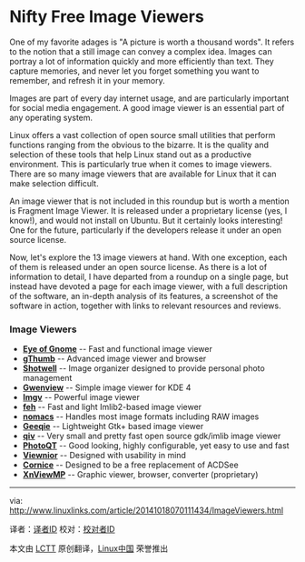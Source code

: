 Nifty Free Image Viewers
================================================================================
One of my favorite adages is "A picture is worth a thousand words". It refers to the notion that a still image can convey a complex idea. Images can portray a lot of information quickly and more efficiently than text. They capture memories, and never let you forget something you want to remember, and refresh it in your memory.

Images are part of every day internet usage, and are particularly important for social media engagement. A good image viewer is an essential part of any operating system.

Linux offers a vast collection of open source small utilities that perform functions ranging from the obvious to the bizarre. It is the quality and selection of these tools that help Linux stand out as a productive environment. This is particularly true when it comes to image viewers. There are so many image viewers that are available for Linux that it can make selection difficult.

An image viewer that is not included in this roundup but is worth a mention is Fragment Image Viewer. It is released under a proprietary license (yes, I know!), and would not install on Ubuntu. But it certainly looks interesting! One for the future, particularly if the developers release it under an open source license.

Now, let's explore the 13 image viewers at hand. With one exception, each of them is released under an open source license. As there is a lot of information to detail, I have departed from a roundup on a single page, but instead have devoted a page for each image viewer, with a full description of the software, an in-depth analysis of its features, a screenshot of the software in action, together with links to relevant resources and reviews.

### Image Viewers ###

- [**Eye of Gnome**][1] -- Fast and functional image viewer
- [**gThumb**][2] -- Advanced image viewer and browser
- [**Shotwell**][3] -- Image organizer designed to provide personal photo management
- [**Gwenview**][4] -- Simple image viewer for KDE 4
- [**Imgv**][5] -- Powerful image viewer
- [**feh**][6] -- Fast and light Imlib2-based image viewer
- [**nomacs**][7] -- Handles most image formats including RAW images
- [**Geeqie**][8] -- Lightweight Gtk+ based image viewer
- [**qiv**][9] -- Very small and pretty fast open source gdk/imlib image viewer
- [**PhotoQT**][10] -- Good looking, highly configurable, yet easy to use and fast
- [**Viewnior**][11] -- Designed with usability in mind
- [**Cornice**][12] -- Designed to be a free replacement of ACDSee
- [**XnViewMP**][13] -- Graphic viewer, browser, converter (proprietary)

--------------------------------------------------------------------------------

via: http://www.linuxlinks.com/article/20141018070111434/ImageViewers.html

译者：[译者ID](https://github.com/译者ID)
校对：[校对者ID](https://github.com/校对者ID)

本文由 [LCTT](https://github.com/LCTT/TranslateProject) 原创翻译，[Linux中国](http://linux.cn/) 荣誉推出

[1]:https://projects.gnome.org/eog/
[2]:https://wiki.gnome.org/Apps/gthumb
[3]:https://wiki.gnome.org/Apps/Shotwell/
[4]:http://gwenview.sourceforge.net/
[5]:http://imgv.sourceforge.net/
[6]:http://feh.finalrewind.org/
[7]:http://www.nomacs.org/
[8]:http://geeqie.sourceforge.net/
[9]:http://spiegl.de/qiv/
[10]:http://photoqt.org/
[11]:http://siyanpanayotov.com/project/viewnior/
[12]:http://wxglade.sourceforge.net/extra/cornice.html
[13]:http://www.xnview.com/en/